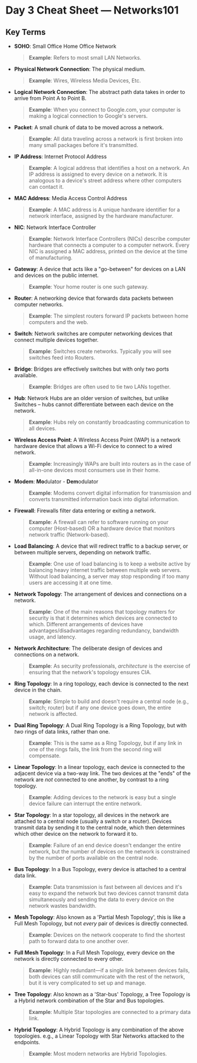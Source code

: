 # Day 3 Cheat Sheet — Networks101

## Key Terms

- **SOHO**: Small Office Home Office Network
  > **Example**: Refers to most small LAN Networks.

- **Physical Network Connection**: The physical medium.
  > **Example**: Wires, Wireless Media Devices, Etc.

- **Logical Network Connection**: The abstract path data takes in order to arrive from Point A to Point B.
  > **Example**: When you connect to Google.com, your computer is making a logical connection to Google's servers.

- **Packet**: A small chunk of data to be moved across a network.
  > **Example**: All data traveling across a network is first broken into many small packages before it's transmitted.

- **IP Address**: Internet Protocol Address
  > **Example**: A logical address that identifies a host on a network. An IP address is assigned to every device on a network. It is analogous to a device's street address where other computers can contact it.

- **MAC Address**:  Media Access Control Address
  > **Example**: A MAC address is A unique hardware identifier for a network interface, assigned by the hardware manufacturer.

- **NIC**: Network Interface Controller
  > **Example**: Network Interface Controllers (NICs) describe computer hardware that connects a computer to a computer network. Every NIC is assigned a MAC address, printed on the device at the time of manufacturing.

- **Gateway**: A device that acts like a "go-between" for devices on a LAN and devices on the public internet.
  > **Example**: Your home router is one such gateway.

- **Router**: A networking device that forwards data packets between computer networks.
  > **Example**: The simplest routers forward IP packets between home computers and the web.

- **Switch**: Network switches are computer networking devices that connect multiple devices together.
  > **Example**: Switches create networks. Typically you will see switches feed into Routers.

- **Bridge**: Bridges are effectively switches but with only two ports available.
  > **Example**: Bridges are often used to tie two LANs together.

- **Hub**: Network Hubs are an older version of switches, but unlike Switches – hubs cannot differentiate between each device on the network.
  > **Example**: Hubs rely on constantly broadcasting communication to all devices.

- **Wireless Access Point**: A Wireless Access Point (WAP) is a network hardware device that allows a Wi-Fi device to connect to a wired network.
  > **Example**: Increasingly WAPs are built into routers as in the case of all-in-one devices most consumers use in their home.

- **Modem**: **Mo**dulator - **Dem**odulator
  > **Example**: Modems convert digital information for transmission and converts transmitted information back into digital information.

- **Firewall**: Firewalls filter data entering or exiting a network.
  > **Example**: A firewall can refer to software running on your computer (Host-based) OR a hardware device that monitors network traffic (Network-based).

- **Load Balancing**: A device that will redirect traffic to a backup server, or between multiple servers, depending on network traffic.
  > **Example**: One use of load balancing is to keep a website active by balancing heavy internet traffic between multiple web servers. Without load balancing, a server may stop responding if too many users are accessing it at one time.

- **Network Topology**: The arrangement of devices and connections on a network.
  > **Example**: One of the main reasons that topology matters for security is that it determines which devices are connected to which. Different arrangements of devices have advantages/disadvantages regarding redundancy, bandwidth usage, and latency.

- **Network Architecture**: The deliberate design of devices and connections on a network.
  > **Example**: As security professionals, _architecture_ is the exercise of ensuring that the network's topology ensures CIA.

- **Ring Topology**: In a ring topology, each device is connected to the next device in the chain.
  > **Example**: Simple to build and doesn't require a central node (e.g., switch; router) but if any one device goes down, the entire network is affected.

- **Dual Ring Topology**: A Dual Ring Topology is a Ring Topology, but with _two_ rings of data links, rather than one.
  > **Example**: This is the same as a Ring Topology, but if any link in one of the rings fails, the link from the second ring will compensate.

- **Linear Topology**: In a linear topology, each device is connected to the adjacent device via a two-way link. The two devices at the "ends" of the network are _not_ connected to one another, by contrast to a ring topology.
  > **Example**: Adding devices to the network is easy but a single device failure can interrupt the entire network.

- **Star Topology**: In a star topology, all devices in the network are attached to a central node (usually a switch or a router). Devices transmit data by sending it to the central node, which then determines which other device on the network to forward it to.
  > **Example**: Failure of an end device doesn't endanger the entire network, but the number of devices on the network is constrained by the number of ports available on the central node.

- **Bus Topology**: In a Bus Topology, every device is attached to a central data link.
  > **Example**: Data transmission is fast between all devices and it's easy to expand the network but two devices cannot transmit data simultaneously and sending the data to every device on the network wastes bandwidth.

- **Mesh Topology**: Also known as a 'Partial Mesh Topology', this is like a Full Mesh Topology, but not _every_ pair of devices is directly connected.
  > **Example**: Devices on the network cooperate to find the shortest path to forward data to one another over.

- **Full Mesh Topology**: In a Full Mesh Topology, every device on the network is directly connected to every other.
  > **Example**: Highly redundant—if a single link between devices fails, both devices can still communicate with the rest of the network, but it is very complicated to set up and manage.

- **Tree Topology**: Also known as a 'Star-bus' Topology, a Tree Topology is a Hybrid network combination of the Star and Bus topologies.
  > **Example**: Multiple Star topologies are connected to a primary data link.

- **Hybrid Topology**: A Hybrid Topology is any combination of the above topologies. e.g., a Linear Topology with Star Networks attacked to the endpoints.
  > **Example**: Most modern networks are Hybrid Topologies.


